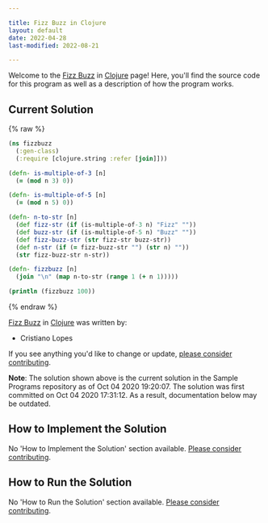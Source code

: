 ```yaml
---

title: Fizz Buzz in Clojure
layout: default
date: 2022-04-28
last-modified: 2022-08-21

---
```


Welcome to the [Fizz Buzz](https://sampleprograms.io/projects/fizz-buzz) in [Clojure](https://sampleprograms.io/languages/clojure) page! Here, you'll find the source code for this program as well as a description of how the program works.

## Current Solution

{% raw %}

```clojure
(ns fizzbuzz
  (:gen-class)
  (:require [clojure.string :refer [join]]))

(defn- is-multiple-of-3 [n]
  (= (mod n 3) 0))

(defn- is-multiple-of-5 [n]
  (= (mod n 5) 0))

(defn- n-to-str [n]
  (def fizz-str (if (is-multiple-of-3 n) "Fizz" ""))
  (def buzz-str (if (is-multiple-of-5 n) "Buzz" ""))
  (def fizz-buzz-str (str fizz-str buzz-str))
  (def n-str (if (= fizz-buzz-str "") (str n) ""))
  (str fizz-buzz-str n-str))

(defn- fizzbuzz [n]
  (join "\n" (map n-to-str (range 1 (+ n 1)))))

(println (fizzbuzz 100))
```

{% endraw %}

[Fizz Buzz](https://sampleprograms.io/projects/fizz-buzz) in [Clojure](https://sampleprograms.io/languages/clojure) was written by:

- Cristiano Lopes

If you see anything you'd like to change or update, [please consider contributing](https://github.com/TheRenegadeCoder/sample-programs).

**Note**: The solution shown above is the current solution in the Sample Programs repository as of Oct 04 2020 19:20:07. The solution was first committed on Oct 04 2020 17:31:12. As a result, documentation below may be outdated.

## How to Implement the Solution

No 'How to Implement the Solution' section available. [Please consider contributing](https://github.com/TheRenegadeCoder/sample-programs-website).

## How to Run the Solution

No 'How to Run the Solution' section available. [Please consider contributing](https://github.com/TheRenegadeCoder/sample-programs-website).